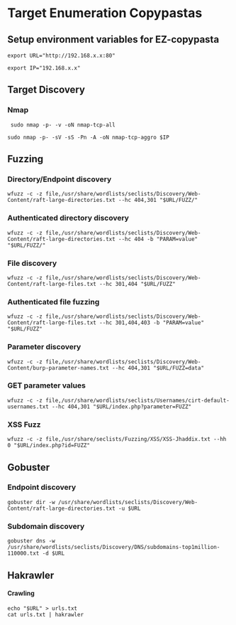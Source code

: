 # Target Enumeration Copypastas

## Setup environment variables for EZ-copypasta

```shell
export URL="http://192.168.x.x:80"
```

```shell
export IP="192.168.x.x"
```

## Target Discovery
### Nmap
```shell
 sudo nmap -p- -v -oN nmap-tcp-all
```

```shell
sudo nmap -p- -sV -sS -Pn -A -oN nmap-tcp-aggro $IP
```

## Fuzzing

### Directory/Endpoint discovery
```shell
wfuzz -c -z file,/usr/share/wordlists/seclists/Discovery/Web-Content/raft-large-directories.txt --hc 404,301 "$URL/FUZZ/"
```

### Authenticated directory discovery
```shell
wfuzz -c -z file,/usr/share/wordlists/seclists/Discovery/Web-Content/raft-large-directories.txt --hc 404 -b "PARAM=value" "$URL/FUZZ/"
```

### File discovery
```shell
wfuzz -c -z file,/usr/share/wordlists/seclists/Discovery/Web-Content/raft-large-files.txt --hc 301,404 "$URL/FUZZ"
```

### Authenticated file fuzzing
```shell
wfuzz -c -z file,/usr/share/wordlists/seclists/Discovery/Web-Content/raft-large-files.txt --hc 301,404,403 -b "PARAM=value" "$URL/FUZZ"
```

### Parameter discovery
```shell
wfuzz -c -z file,/usr/share/wordlists/seclists/Discovery/Web-Content/burp-parameter-names.txt --hc 404,301 "$URL/FUZZ=data"
```

### GET parameter values
```shell
wfuzz -c -z file,/usr/share/wordlists/seclists/Usernames/cirt-default-usernames.txt --hc 404,301 "$URL/index.php?parameter=FUZZ"
```

### XSS Fuzz
```shell
wfuzz -c -z file,/usr/share/seclists/Fuzzing/XSS/XSS-Jhaddix.txt --hh 0 "$URL/index.php?id=FUZZ"
```


## Gobuster

### Endpoint discovery
```shell
gobuster dir -w /usr/share/wordlists/seclists/Discovery/Web-Content/raft-large-directories.txt -u $URL
```

### Subdomain discovery
```shell
gobuster dns -w /usr/share/wordlists/seclists/Discovery/DNS/subdomains-top1million-110000.txt -d $URL
```

## Hakrawler
#### Crawling 
```shell
echo "$URL" > urls.txt
cat urls.txt | hakrawler
```
